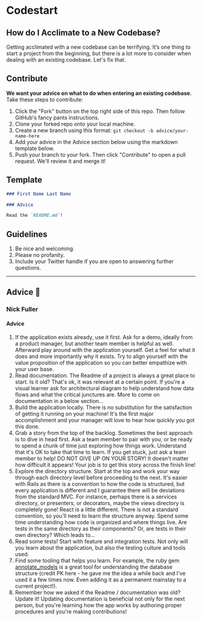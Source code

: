 # Codestart

## How do I Acclimate to a New Codebase?

Getting acclimated with a new codebase can be terrifying. It’s one thing to start a project from the beginning, but there is a lot more to consider when dealing with an existing codebase. Let's fix that.

## Contribute

**We want your advice on what to do when entering an existing codebase.** Take these steps to contribute:

1. Click the "Fork" button on the top right side of this repo. Then follow GitHub's fancy pants instructions.
1. Clone your forked repo onto your local machine.
1. Create a new branch using this format: `git checkout -b advice/your-name-here`
1. Add your advice in the Advice section below using the markdown template below.
1. Push your branch to your fork. Then click "Contribute" to open a pull request. We'll review it and merge it!

## Template

```markdown
### First Name Last Name

### Advice

Read the `README.md`!
```

## Guidelines

1. Be nice and welcoming.
1. Please no profanity.
1. Include your Twitter handle if you are open to answering further questions.

---

## Advice 📝

### Nick Fuller

#### Advice

1. If the application exists already, use it first. Ask for a demo, ideally from a product manager, but another team member is helpful as well. Afterward play around with the application yourself. Get a feel for what it does and more importantly why it exists. Try to align yourself with the value proposition of the application so you can better empathize with your user base.
1. Read documentation. The Readme of a project is always a great place to start. Is it old? That's ok, it was relevant at a certain point. If you're a visual learner ask for architectural diagram to help understand how data flows and what the critical junctures are. More to come on documentation in a below section...
1. Build the application locally. There is no substitution for the satisfaction of getting it running on your machine! It's the first major accomplishment and your manager will love to hear how quickly you got this done.
1. Grab a story from the top of the backlog. Sometimes the best approach is to dive in head first. Ask a team member to pair with you, or be ready to spend a chunk of time just exploring how things work. Understand that it's OK to take that time to learn. If you get stuck, just ask a team member to help! DO NOT GIVE UP ON YOUR STORY! It doesn't matter how difficult it appears! Your job is to get this story across the finish line!
1. Explore the directory structure. Start at the top and work your way through each directory level before proceeding to the next. It's easier with Rails as there is a convention to how the code is structured, but every application is different and I guarantee there will be deviations from the standard MVC. For instance, perhaps there is a services directory, or presenters, or decorators, maybe the views directory is completely gone! React is a little different. There is not a standard convention, so you'll need to learn the structure anyway. Spend some time understanding how code is organized and where things live. Are tests in the same directory as their components? Or, are tests in their own directory? Which leads to...
1. Read some tests! Start with feature and integration tests. Not only will you learn about the application, but also the testing culture and tools used.
1. Find some tooling that helps you learn. For example, the ruby gem [annotate_models](https://github.com/ctran/annotate_models) is a great tool for understanding the database structure (credit PK here - he gave me the idea a while back and I've used it a few times now. Even adding it as a permanent mainstay to a current project!).
1. Remember how we asked if the Readme / documentation was old? Update it! Updating documentation is beneficial not only for the next person, but you're learning how the app works by authoring proper procedures and you're making contributions!
